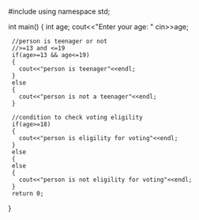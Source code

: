 #include<iostream>
 using namespace std;
  
  int main()
  {
     int age;
     cout<<"Enter your age: "
     cin>>age;
     
     //person is teenager or not
     //>=13 and <=19
     if(age>=13 && age<=19)
     {
       cout<<"person is teenager"<<endl;
     }
     else
     {
       cout<<"person is not a teenager"<<endl;
     }
     
     //condition to check voting eligility
     if(age>=18)
     {
       cout<<"person is eligility for voting"<<endl;
     }
     else
     {
     else
     {
       cout<<"person is not eligility for voting"<<endl;
     }
     return 0;
   }  
 
